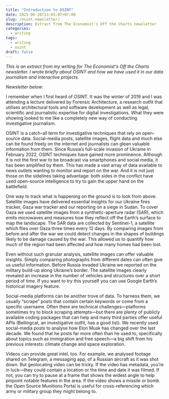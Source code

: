 ```yaml
---
title: "Introduction to OSINT"
date: 2025-06-26T13:03:07+07:00
slug: /osint-newsletter/
description: Extract from The Economist's Off the Charts newsletter
categories:
  - writing
tags:
  - writing
  - osint
draft: false
---
```


_This is an extract from my writing for The Economist's Off the Charts newsletter. I wrote briefly about OSINT and how we have used it in our data journalism and interactive projects._

_Newsletter below:_

I remember when I first heard of OSINT. It was the winter of 2019 and I was attending a lecture delivered by Forensic Architecture, a research outfit that utilises architectural tools and software development as well as legal, scientific and journalistic expertise for digital investigations. What they were showing looked to me like a completely new way of conducting investigative journalism.

OSINT is a catch-all term for investigative techniques that rely on open-source data. Social-media posts, satellite images, flight data and much else can be found freely on the internet and journalists can glean valuable information from them. Since Russia’s full-scale invasion of Ukraine in February 2022, OSINT techniques have gained more prominence. Although it is not the first war to be broadcast via smartphones and social media, it has been amplified by them. This has made a vast array of data available to news outlets wanting to monitor and report on the war. And it is not just those on the sidelines taking advantage: both sides in the conflict have used open-source intelligence to try to gain the upper hand on the battlefield.

One way to track what is happening on the ground is to look from above. Satellite images have delivered essential insights for our Ukraine fires tracker, Gaza war tracker and our reporting on a siege in Sudan. To cover Gaza we used satellite images from a synthetic-aperture radar (SAR), which emits microwaves and measures how they reflect off the Earth’s surface to map the landscape. The SAR data are collected by Sentinel-1, a satellite which flies over Gaza three times every 12 days. By comparing images from before and after the war we could detect changes in the shapes of buildings likely to be damage caused by the war. This allowed us to quantify how much of the region had been affected and how many homes had been lost.

Even without such granular analysis, satellite images can offer valuable insights. Simply comparing photographs from different dates can often give us useful information. Before Russia invaded Ukraine we reported on the military build-up along Ukraine’s border. The satellite images clearly revealed an increase in the number of vehicles and structures over a short period of time. If you want to try this yourself you can use Google Earth’s historical imagery feature.

Social-media platforms can be another trove of data. To harness them, we usually “scrape” posts that contain certain keywords or come from a specific username. Often there are technical challenges—platforms sometimes try to block scraping attempts—but there are plenty of publicly available coding packages that can help and many third parties offer useful APIs (Bellingcat, an investigative outfit, has a good list). We recently used social-media posts to analyse how Elon Musk has changed over the last decade. We found that he posts far more often than he used to, specifically about topics such as immigration and free speech—a big shift from his previous interests: climate change and space exploration.

Videos can provide great intel, too. For example, we analysed footage shared on Telegram, a messaging app, of a Russian aircraft as it was shot down. But geolocating video can be tricky. If the video has metadata, you’re in luck—they could contain a location or the time and date it was filmed. If not, you can try to pause at a frame that shows the widest angle to help pinpoint notable features in the area. If the video shows a missile or bomb the Open Source Munitions Portal is useful for cross-referencing which army or military group they might belong to.
